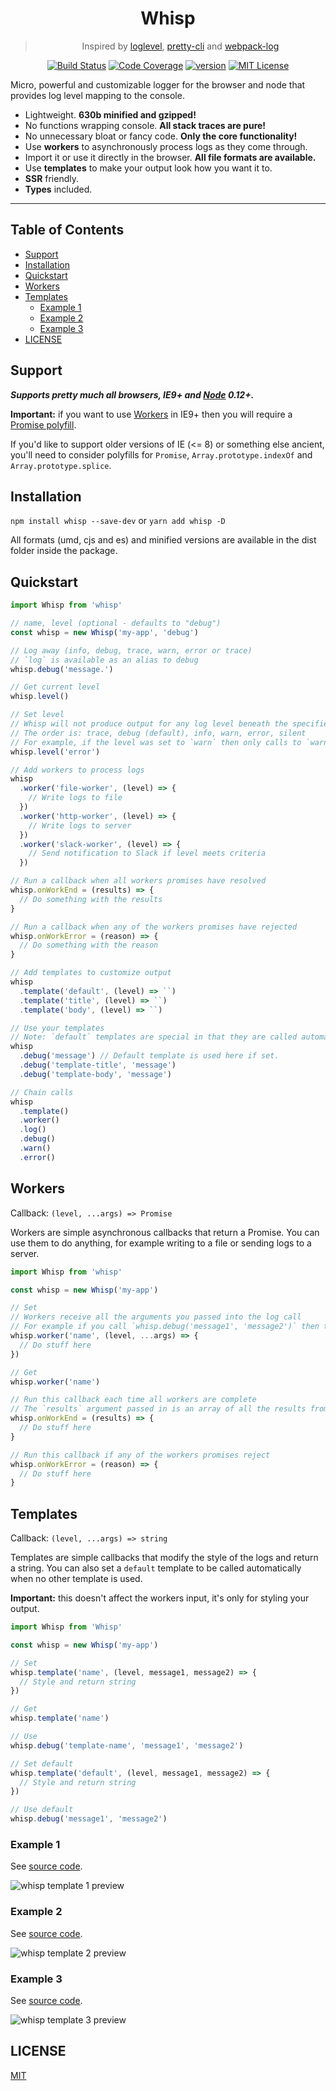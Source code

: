 <div align="center">
<h1>Whisp</h1>

> Inspired by [loglevel](https://github.com/pimterry/loglevel), [pretty-cli](https://github.com/MichaelCereda/pretty-cli) and [webpack-log](https://github.com/shellscape/webpack-log)

[![Build Status][build-badge]][build] 
[![Code Coverage][coverage-badge]][coverage]
[![version][version-badge]][package]
[![MIT License][license-badge]][license]
</div>

<p>
Micro, powerful and customizable logger for the browser and node that provides log level mapping to the console.
</p>

- Lightweight. **630b minified and gzipped!**
- No functions wrapping console. **All stack traces are pure!**
- No unnecessary bloat or fancy code. **Only the core functionality!**
- Use **workers** to asynchronously process logs as they come through.
- Import it or use it directly in the browser. **All file formats are available.**
- Use **templates** to make your output look how you want it to.
- **SSR** friendly.
- **Types** included.

<hr />

## Table of Contents

<!-- START doctoc generated TOC please keep comment here to allow auto update -->
<!-- DON'T EDIT THIS SECTION, INSTEAD RE-RUN doctoc TO UPDATE -->


- [Support](#support)
- [Installation](#installation)
- [Quickstart](#quickstart)
- [Workers](#workers)
- [Templates](#templates)
  - [Example 1](#example-1)
  - [Example 2](#example-2)
  - [Example 3](#example-3)
- [LICENSE](#license)

<!-- END doctoc generated TOC please keep comment here to allow auto update -->

## Support 

***Supports pretty much all browsers, IE9+ and [Node][node] 0.12+.***

**Important:** if you want to use [Workers](#workers) in IE9+ then you will require a [Promise polyfill](https://www.npmjs.com/package/promise-polyfill).

If you'd like to support older versions of IE (<= 8) or something else ancient, you'll need to consider polyfills 
for `Promise`, `Array.prototype.indexOf` and `Array.prototype.splice`.

## Installation

`npm install whisp --save-dev` or `yarn add whisp -D`

All formats (umd, cjs and es) and minified versions are available in the dist folder inside the package.

## Quickstart 

```js
import Whisp from 'whisp'

// name, level (optional - defaults to "debug")
const whisp = new Whisp('my-app', 'debug')

// Log away (info, debug, trace, warn, error or trace)
// `log` is available as an alias to debug
whisp.debug('message.')

// Get current level
whisp.level()

// Set level
// Whisp will not produce output for any log level beneath the specified level
// The order is: trace, debug (default), info, warn, error, silent
// For example, if the level was set to `warn` then only calls to `warn` and `error` will be displayed in the terminal
whisp.level('error')

// Add workers to process logs
whisp
  .worker('file-worker', (level) => {
    // Write logs to file
  })
  .worker('http-worker', (level) => {
    // Write logs to server
  })
  .worker('slack-worker', (level) => {
    // Send notification to Slack if level meets criteria
  })

// Run a callback when all workers promises have resolved
whisp.onWorkEnd = (results) => {
  // Do something with the results
}

// Run a callback when any of the workers promises have rejected
whisp.onWorkError = (reason) => {
  // Do something with the reason
}

// Add templates to customize output
whisp
  .template('default', (level) => ``)
  .template('title', (level) => ``)
  .template('body', (level) => ``)

// Use your templates
// Note: `default` templates are special in that they are called automatically if set.
whisp
  .debug('message') // Default template is used here if set.
  .debug('template-title', 'message')
  .debug('template-body', 'message')

// Chain calls
whisp
  .template()
  .worker()
  .log()
  .debug()
  .warn()
  .error()
```

## Workers

Callback: `(level, ...args) => Promise`

Workers are simple asynchronous callbacks that return a Promise.
You can use them to do anything, for example writing to a file or sending logs to a server.

```js
import Whisp from 'whisp'

const whisp = new Whisp('my-app')

// Set
// Workers receive all the arguments you passed into the log call
// For example if you call `whisp.debug('message1', 'message2')` then the worker will receive ('debug', 'message1', 'message2')
whisp.worker('name', (level, ...args) => {
  // Do stuff here
})

// Get
whisp.worker('name')

// Run this callback each time all workers are complete
// The `results` argument passed in is an array of all the results from each of the workers resolved promises
whisp.onWorkEnd = (results) => {
  // Do stuff here
}

// Run this callback if any of the workers promises reject
whisp.onWorkError = (reason) => {
  // Do stuff here
}
```

## Templates

Callback: `(level, ...args) => string`

Templates are simple callbacks that modify the style of the logs and return a string.
You can also set a `default` template to be called automatically when no other
template is used.

**Important:** this doesn't affect the workers input, it's only for styling your output.

```js
import Whisp from 'Whisp'

const whisp = new Whisp('my-app')

// Set
whisp.template('name', (level, message1, message2) => {
  // Style and return string
})

// Get
whisp.template('name')

// Use
whisp.debug('template-name', 'message1', 'message2')

// Set default
whisp.template('default', (level, message1, message2) => {
  // Style and return string
})

// Use default
whisp.debug('message1', 'message2')
```

### Example 1

See [source code](https://github.com/mihar-22/whisp/blob/master/examples/template-1/template-1.js).

<img width="auto" 
   height="auto"
   alt="whisp template 1 preview" 
   src="https://raw.githubusercontent.com/mihar-22/whisp/master/examples/template-1/preview.png">       

### Example 2

See [source code](https://github.com/mihar-22/whisp/blob/master/examples/template-2/template-2.js).

<img width="auto" 
   height="auto"
   alt="whisp template 2 preview" 
   src="https://raw.githubusercontent.com/mihar-22/whisp/master/examples/template-2/preview.png">

### Example 3

See [source code](https://github.com/mihar-22/whisp/blob/master/examples/template-3/template-3.js).

<img width="auto" 
   height="auto"
   alt="whisp template 3 preview" 
   src="https://raw.githubusercontent.com/mihar-22/whisp/master/examples/template-3/preview.png">

## LICENSE

[MIT](LICENSE)

<!-- prettier-ignore-start -->
[npm]: https://www.npmjs.com
[node]: https://nodejs.org
[build]: https://travis-ci.org/mihar-22/whisp
[build-badge]: https://travis-ci.org/mihar-22/whisp.svg?branch=master
[coverage-badge]: https://img.shields.io/codecov/c/github/mihar-22/whisp.svg?style=flat-square
[coverage]: https://codecov.io/github/mihar-22/whisp
[package]: https://www.npmjs.com/package/@mihar-22/whisp
[version-badge]: https://img.shields.io/npm/v/@mihar-22/whisp
[downloads-badge]: https://img.shields.io/npm/dw/@mihar-22/whisp
[license]: https://github.com/mihar-22/whisp/blob/master/LICENSE
[license-badge]: https://img.shields.io/github/license/mihar-22/whisp?color=b
<!-- prettier-ignore-end -->
